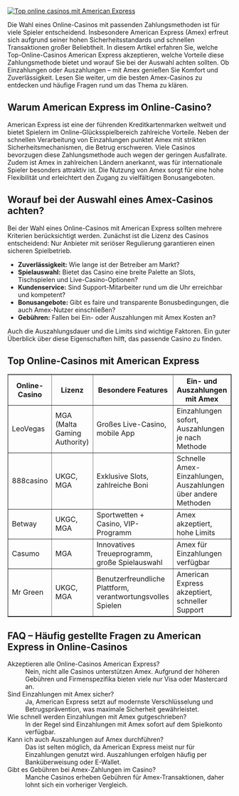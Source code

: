 [![Top online casinos mit American Express](https://123-caf.pages.dev/gitsignup.png)](https://vrmoo.ru/Bt82HjjY)

<p>Die Wahl eines Online-Casinos mit passenden Zahlungsmethoden ist für viele Spieler entscheidend. Insbesondere American Express (Amex) erfreut sich aufgrund seiner hohen Sicherheitsstandards und schnellen Transaktionen großer Beliebtheit. In diesem Artikel erfahren Sie, welche Top-Online-Casinos American Express akzeptieren, welche Vorteile diese Zahlungsmethode bietet und worauf Sie bei der Auswahl achten sollten. Ob Einzahlungen oder Auszahlungen – mit Amex genießen Sie Komfort und Zuverlässigkeit. Lesen Sie weiter, um die besten Amex-Casinos zu entdecken und häufige Fragen rund um das Thema zu klären.</p>  <h2>Warum American Express im Online-Casino?</h2> <p>American Express ist eine der führenden Kreditkartenmarken weltweit und bietet Spielern im Online-Glücksspielbereich zahlreiche Vorteile. Neben der schnellen Verarbeitung von Einzahlungen punktet Amex mit strikten Sicherheitsmechanismen, die Betrug erschweren. Viele Casinos bevorzugen diese Zahlungsmethode auch wegen der geringen Ausfallrate. Zudem ist Amex in zahlreichen Ländern anerkannt, was für internationale Spieler besonders attraktiv ist. Die Nutzung von Amex sorgt für eine hohe Flexibilität und erleichtert den Zugang zu vielfältigen Bonusangeboten.</p>  <h2>Worauf bei der Auswahl eines Amex-Casinos achten?</h2> <p>Bei der Wahl eines Online-Casinos mit American Express sollten mehrere Kriterien berücksichtigt werden. Zunächst ist die Lizenz des Casinos entscheidend: Nur Anbieter mit seriöser Regulierung garantieren einen sicheren Spielbetrieb.</p> <ul> <li><strong>Zuverlässigkeit:</strong> Wie lange ist der Betreiber am Markt?</li> <li><strong>Spielauswahl:</strong> Bietet das Casino eine breite Palette an Slots, Tischspielen und Live-Casino-Optionen?</li> <li><strong>Kundenservice:</strong> Sind Support-Mitarbeiter rund um die Uhr erreichbar und kompetent?</li> <li><strong>Bonusangebote:</strong> Gibt es faire und transparente Bonusbedingungen, die auch Amex-Nutzer einschließen?</li> <li><strong>Gebühren:</strong> Fallen bei Ein- oder Auszahlungen mit Amex Kosten an?</li> </ul> <p>Auch die Auszahlungsdauer und die Limits sind wichtige Faktoren. Ein guter Überblick über diese Eigenschaften hilft, das passende Casino zu finden.</p>  <h2>Top Online-Casinos mit American Express</h2> <table border="1" cellpadding="8" cellspacing="0"> <thead> <tr> <th>Online-Casino</th> <th>Lizenz</th> <th>Besondere Features</th> <th>Ein- und Auszahlungen mit Amex</th> </tr> </thead> <tbody> <tr> <td>LeoVegas</td> <td>MGA (Malta Gaming Authority)</td> <td>Großes Live-Casino, mobile App</td> <td>Einzahlungen sofort, Auszahlungen je nach Methode</td> </tr> <tr> <td>888casino</td> <td>UKGC, MGA</td> <td>Exklusive Slots, zahlreiche Boni</td> <td>Schnelle Amex-Einzahlungen, Auszahlungen über andere Methoden</td> </tr> <tr> <td>Betway</td> <td>UKGC, MGA</td> <td>Sportwetten + Casino, VIP-Programm</td> <td>Amex akzeptiert, hohe Limits</td> </tr> <tr> <td>Casumo</td> <td>MGA</td> <td>Innovatives Treueprogramm, große Spielauswahl</td> <td>Amex für Einzahlungen verfügbar</td> </tr> <tr> <td>Mr Green</td> <td>UKGC, MGA</td> <td>Benutzerfreundliche Plattform, verantwortungsvolles Spielen</td> <td>American Express akzeptiert, schneller Support</td> </tr> </tbody> </table>  <h2>FAQ – Häufig gestellte Fragen zu American Express in Online-Casinos</h2> <dl> <dt>Akzeptieren alle Online-Casinos American Express?</dt> <dd>Nein, nicht alle Casinos unterstützen Amex. Aufgrund der höheren Gebühren und Firmenspezifika bieten viele nur Visa oder Mastercard an.</dd>  <dt>Sind Einzahlungen mit Amex sicher?</dt> <dd>Ja, American Express setzt auf modernste Verschlüsselung und Betrugsprävention, was maximale Sicherheit gewährleistet.</dd>  <dt>Wie schnell werden Einzahlungen mit Amex gutgeschrieben?</dt> <dd>In der Regel sind Einzahlungen mit Amex sofort auf dem Spielkonto verfügbar.</dd>  <dt>Kann ich auch Auszahlungen auf Amex durchführen?</dt> <dd>Das ist selten möglich, da American Express meist nur für Einzahlungen genutzt wird. Auszahlungen erfolgen häufig per Banküberweisung oder E-Wallet.</dd>  <dt>Gibt es Gebühren bei Amex-Zahlungen im Casino?</dt> <dd>Manche Casinos erheben Gebühren für Amex-Transaktionen, daher lohnt sich ein vorheriger Vergleich.</dd> </dl>